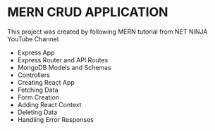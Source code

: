# MERN CRUD APPLICATION

This project was created by following MERN tutorial from NET NINJA YouTube Channel

- Express App
- Express Router and API Routes
- MongoDB Models and Schemas
- Controllers
- Creating React App
- Fetching Data
- Form Creation
- Adding React Context
- Deleting Data
- Handling Error Responses

